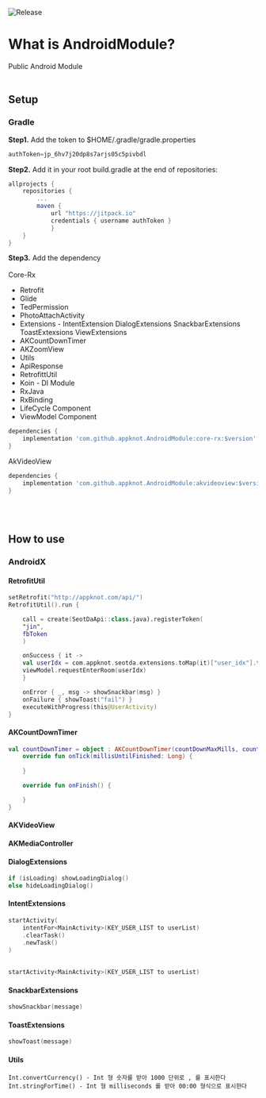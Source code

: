 ![Release](https://jitpack.io/v/appknot/AndroidModule.svg)

# What is AndroidModule?

Public Android Module
<br/><br/>


## Setup


### Gradle
<b>Step1.</b> Add the token to $HOME/.gradle/gradle.properties
```gradle
authToken=jp_6hv7j20dp8s7arjs05c5pivbdl
```

<b>Step2.</b> Add it in your root build.gradle at the end of repositories:
```gradle
allprojects {
	repositories {
		...
		maven {
			url "https://jitpack.io"
			credentials { username authToken }
    		}
	}
}
```

<b>Step3.</b> Add the dependency
<br/><br/>
Core-Rx
* Retrofit
* Glide
* TedPermission
* PhotoAttachActivity
* Extensions - IntentExtension DialogExtensions SnackbarExtensions ToastExtexsions ViewExtensions
* AKCountDownTimer
* AKZoomView
* Utils
* ApiResponse
* RetrofittUtil
* Koin - DI Module
* RxJava
* RxBinding
* LifeCycle Component
* ViewModel Component


```gradle
dependencies {
	implementation 'com.github.appknot.AndroidModule:core-rx:$version'
}
```
AkVideoView
```gradle
dependencies {
	implementation 'com.github.appknot.AndroidModule:akvideoview:$version'
}
```
<br/><br/>

## How to use

### AndroidX
#### RetrofitUtil
```kotlin
setRetrofit("http://appknot.com/api/")
RetrofitUtil().run {

    call = create(SeotDaApi::class.java).registerToken(
	"jin",
	fbToken
    )

    onSuccess { it ->
	val userIdx = com.appknot.seotda.extensions.toMap(it)["user_idx"].toString()
	viewModel.requestEnterRoom(userIdx)
    }

    onError { _, msg -> showSnackbar(msg) }
    onFailure { showToast("fail") }
    executeWithProgress(this@UserActivity)
}
```
#### AKCountDownTimer
```kotlin
val countDownTimer = object : AKCountDownTimer(countDownMaxMills, countDownInterval) {
	override fun onTick(millisUntilFinished: Long) {
    
	}

	override fun onFinish() {

	}
}
```

#### AKVideoView
#### AKMediaController

#### DialogExtensions
```kotlin
if (isLoading) showLoadingDialog()
else hideLoadingDialog()
```

#### IntentExtensions
```kotlin
startActivity(
    intentFor<MainActivity>(KEY_USER_LIST to userList)
	.clearTask()
	.newTask()
)
                
                
startActivity<MainActivity>(KEY_USER_LIST to userList)
```

#### SnackbarExtensions
```kotlin
showSnackbar(message)
```

#### ToastExtensions
```kotlin
showToast(message)
```

#### Utils
```
Int.convertCurrency() - Int 형 숫자를 받아 1000 단위로 , 를 표시한다
Int.stringForTime() - Int 형 milliseconds 를 받아 00:00 형식으로 표시한다
```
